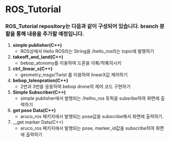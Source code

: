 # ROS_Tutorial
### __ROS_Tutorial repository는 다음과 같이 구성되어 있습니다. branch 분할을 통해 내용을 추가할 예정입니다.__
1. __simple publisher(C++)__
    * ROS상에서 Hello ROS라는 String을 /hello_ros라는 topic에 발행하기
2. __takeoff_and_land(C++)__
    * bebop_atonomy를 이용하여 드론을 이륙/착륙히시키
3. __ctrl_linear_x(C++)__
    * geometry_msgs/Twist 를 이용하여 linearX값 제어하기
4. __bebop_teleopration(C++)__
    * 2번과 3번을 응용하여 bebop drone의 제어 코드 구현하기
5. __Simple Subscriber(C++)__
    * simple publisher에서 발행되는 /hellro_ros 토픽을 subsribe하여 화면에 출력하기
6. __get pose Data(C++)__
    * aruco_ros 패키지에서 발행되는 pose값을 subscribe해서 화면에 출력하기.
7. __get marker Data(C++)
    * aruco_ros 패키지에서 발행되는 pose, marker_id값을 subscribe하여 화면에 출력하기